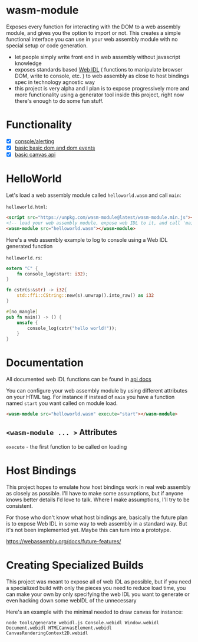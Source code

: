 # wasm-module

Exposes every function for interacting with the DOM to a web assembly module, and gives you the option to import or not.  This creates a simple functional interface you can use in your web assembly module with no special setup or code generation.

* let people simply write front end in web assembly without javascript knowledge
* exposes standards based [Web IDL](https://heycam.github.io/webidl/) ( functions to manipulate browser DOM, write to console, etc. ) to web assembly as close to host bindings spec in technology agnostic way
* this project is very alpha and I plan is to expose progressively more and more functionality using a generator tool inside this project, right now there's enough to do some fun stuff.

# Functionality
- [x] [console/alerting](https://richardanaya.github.io/wasm-module/examples/helloworld/src/lib.rs)
- [x] [basic basic dom and dom events](https://richardanaya.github.io/wasm-module/examples/events/src/lib.rs)
- [x] [basic canvas api](https://richardanaya.github.io/wasm-module/examples/canvas/src/lib.rs)

# HelloWorld
Let's load a web assembly module called `helloworld.wasm` and call `main`:

`helloworld.html`:
```html
<script src="https://unpkg.com/wasm-module@latest/wasm-module.min.js"></script>
<!-- load your web assembly module, expose web IDL to it, and call 'main' by default -->
<wasm-module src="helloworld.wasm"></wasm-module>
```

Here's a web assembly example to log to console using a Web IDL generated function

`helloworld.rs`:
```rust
extern "C" {
    fn console_log(start: i32);
}

fn cstr(s:&str) -> i32{
    std::ffi::CString::new(s).unwrap().into_raw() as i32
}

#[no_mangle]
pub fn main() -> () {
    unsafe {
        console_log(cstr("hello world!"));
    }
}
```

# Documentation

All documented web IDL functions can be found in [api docs](https://github.com/richardanaya/wasm-module/blob/master/webidl.md)

You can configure your web assembly module by using different attributes on your HTML tag. For instance if instead of `main` you have a function named `start` you want called on module load.

```html
<wasm-module src="helloworld.wasm" execute="start"></wasm-module>
```

## `<wasm-module ... >` Attributes
`execute` - the first function to be called on loading


# Host Bindings

This project hopes to emulate how host bindings work in real web assembly as closely as possible. I'll have to make some assumptions, but if anyone knows better details I'd love to talk. Where I make assumptions, I'll try to be consistent.

For those who don't know what host bindings are, basically the future plan is to expose Web IDL in some way to web assembly in a standard way. But it's not been implemented yet. Maybe this can turn into a prototype.

https://webassembly.org/docs/future-features/

# Creating Specialized Builds

This project was meant to expose all of web IDL as possible, but if you need a specialized build with only the pieces you need to reduce load time, you can make your own by only specifying the web IDL you want to generate or even hacking down some webIDL of the unnecessary

Here's an example with the minimal needed to draw canvas for instance:
```terminal
node tools/generate_webidl.js Console.webidl Window.webidl Document.webidl HTMLCanvasElement.webidl CanvasRenderingContext2D.webidl
```
